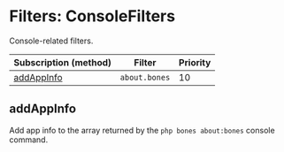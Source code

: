 # Filters: ConsoleFilters

Console-related filters.

| Subscription (method)     | Filter        | Priority |
|---------------------------|---------------|----------|
| [addAppInfo](#addappinfo) | `about.bones` | 10       |

## addAppInfo

Add app info to the array returned by the `php bones about:bones` console command.